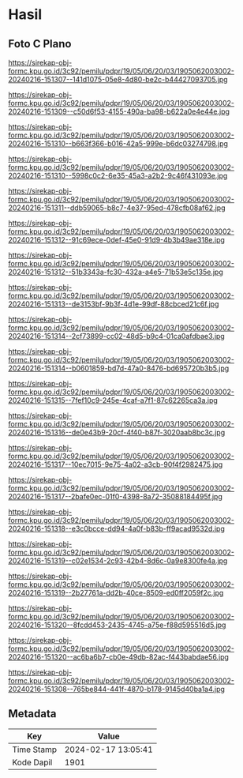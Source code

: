# Hasil

## Foto C Plano

https://sirekap-obj-formc.kpu.go.id/3c92/pemilu/pdpr/19/05/06/20/03/1905062003002-20240216-151307--141d1075-05e8-4d80-be2c-b44427093705.jpg

https://sirekap-obj-formc.kpu.go.id/3c92/pemilu/pdpr/19/05/06/20/03/1905062003002-20240216-151309--c50d6f53-4155-490a-ba98-b622a0e4e44e.jpg

https://sirekap-obj-formc.kpu.go.id/3c92/pemilu/pdpr/19/05/06/20/03/1905062003002-20240216-151310--b663f366-b016-42a5-999e-b6dc03274798.jpg

https://sirekap-obj-formc.kpu.go.id/3c92/pemilu/pdpr/19/05/06/20/03/1905062003002-20240216-151310--5998c0c2-6e35-45a3-a2b2-9c46f431093e.jpg

https://sirekap-obj-formc.kpu.go.id/3c92/pemilu/pdpr/19/05/06/20/03/1905062003002-20240216-151311--ddb59065-b8c7-4e37-95ed-478cfb08af62.jpg

https://sirekap-obj-formc.kpu.go.id/3c92/pemilu/pdpr/19/05/06/20/03/1905062003002-20240216-151312--91c69ece-0def-45e0-91d9-4b3b49ae318e.jpg

https://sirekap-obj-formc.kpu.go.id/3c92/pemilu/pdpr/19/05/06/20/03/1905062003002-20240216-151312--51b3343a-fc30-432a-a4e5-71b53e5c135e.jpg

https://sirekap-obj-formc.kpu.go.id/3c92/pemilu/pdpr/19/05/06/20/03/1905062003002-20240216-151313--de3153bf-9b3f-4d1e-99df-88cbced21c6f.jpg

https://sirekap-obj-formc.kpu.go.id/3c92/pemilu/pdpr/19/05/06/20/03/1905062003002-20240216-151314--2cf73899-cc02-48d5-b9c4-01ca0afdbae3.jpg

https://sirekap-obj-formc.kpu.go.id/3c92/pemilu/pdpr/19/05/06/20/03/1905062003002-20240216-151314--b0601859-bd7d-47a0-8476-bd695720b3b5.jpg

https://sirekap-obj-formc.kpu.go.id/3c92/pemilu/pdpr/19/05/06/20/03/1905062003002-20240216-151315--7fef10c9-245e-4caf-a7f1-87c62265ca3a.jpg

https://sirekap-obj-formc.kpu.go.id/3c92/pemilu/pdpr/19/05/06/20/03/1905062003002-20240216-151316--de0e43b9-20cf-4f40-b87f-3020aab8bc3c.jpg

https://sirekap-obj-formc.kpu.go.id/3c92/pemilu/pdpr/19/05/06/20/03/1905062003002-20240216-151317--10ec7015-9e75-4a02-a3cb-90f4f2982475.jpg

https://sirekap-obj-formc.kpu.go.id/3c92/pemilu/pdpr/19/05/06/20/03/1905062003002-20240216-151317--2bafe0ec-01f0-4398-8a72-35088184495f.jpg

https://sirekap-obj-formc.kpu.go.id/3c92/pemilu/pdpr/19/05/06/20/03/1905062003002-20240216-151318--e3c0bcce-dd94-4a0f-b83b-ff9acad9532d.jpg

https://sirekap-obj-formc.kpu.go.id/3c92/pemilu/pdpr/19/05/06/20/03/1905062003002-20240216-151319--c02e1534-2c93-42b4-8d6c-0a9e8300fe4a.jpg

https://sirekap-obj-formc.kpu.go.id/3c92/pemilu/pdpr/19/05/06/20/03/1905062003002-20240216-151319--2b27761a-dd2b-40ce-8509-ed0ff2059f2c.jpg

https://sirekap-obj-formc.kpu.go.id/3c92/pemilu/pdpr/19/05/06/20/03/1905062003002-20240216-151320--8fcdd453-2435-4745-a75e-f88d595516d5.jpg

https://sirekap-obj-formc.kpu.go.id/3c92/pemilu/pdpr/19/05/06/20/03/1905062003002-20240216-151320--ac6ba6b7-cb0e-49db-82ac-f443babdae56.jpg

https://sirekap-obj-formc.kpu.go.id/3c92/pemilu/pdpr/19/05/06/20/03/1905062003002-20240216-151308--765be844-441f-4870-b178-9145d40ba1a4.jpg


## Metadata

| Key        | Value               |
| ---------- | ------------------- |
| Time Stamp | 2024-02-17 13:05:41 |
| Kode Dapil | 1901                |



